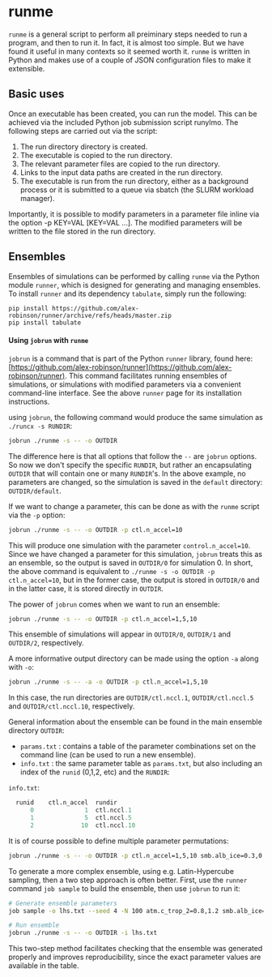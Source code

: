 # runme

`runme` is a general script to perform all preiminary steps needed to run a program, and then to run it.
In fact, it is almost too simple. But we have found it useful in many contexts so it seemed worth it.
`runme` is written in Python and makes use of a couple of JSON configuration files to make it extensible.

## Basic uses

Once an executable has been created, you can run the model. This can be achieved via the included Python job submission script runylmo. The following steps are carried out via the script:

1. The run directory directory is created.
2. The executable is copied to the run directory.
3. The relevant parameter files are copied to the run directory.
4. Links to the input data paths are created in the run directory.
5. The executable is run from the run directory, either as a background process or it is submitted to a queue via sbatch (the SLURM workload manager).

Importantly, it is possible to modify parameters in a parameter file inline via the option -p KEY=VAL [KEY=VAL ...]. The modified parameters will be written to the file stored in the run directory.

## Ensembles

Ensembles of simulations can be performed by calling `runme` via the Python module `runner`, which is designed for generating and managing ensembles. To install `runner` and its dependency `tabulate`, simply run the following:

```
pip install https://github.com/alex-robinson/runner/archive/refs/heads/master.zip
pip install tabulate
```

#### Using `jobrun` with `runme`

`jobrun` is a command that is part of the Python `runner` library, found here:
[https://github.com/alex-robinson/runner](https://github.com/alex-robinson/runner). This command facilitates running ensembles of simulations, or simulations with modified parameters via a convenient command-line interface. See the above `runner` page for its installation instructions.

using `jobrun`, the following command would produce the same simulation as `./runcx -s RUNDIR`:

```bash
jobrun ./runme -s -- -o OUTDIR
```

The difference here is that all options that follow the `--` are `jobrun` options. So now we don't specify the specific `RUNDIR`, but rather an encapsulating `OUTDIR` that will contain one or many `RUNDIR`'s. In the above example, no parameters are changed, so the simulation is saved in the `default` directory: `OUTDIR/default`.

If we want to change a parameter, this can be done as with the `runme` script via the `-p` option:

```bash
jobrun ./runme -s -- -o OUTDIR -p ctl.n_accel=10
```

This will produce one simulation with the parameter `control.n_accel=10`. Since we have changed a parameter for this simulation, `jobrun` treats this as an ensemble, so the output is saved in `OUTDIR/0` for simulation 0. In short, the above command is equivalent to `./runme -s -o OUTDIR -p ctl.n_accel=10`, but in the former case, the output is stored in `OUTDIR/0` and in the latter case, it is stored directly in `OUTDIR`.

The power of `jobrun` comes when we want to run an ensemble:

```bash
jobrun ./runme -s -- -o OUTDIR -p ctl.n_accel=1,5,10
```

This ensemble of simulations will appear in `OUTDIR/0`, `OUTDIR/1` and `OUTDIR/2`, respectively.

A more informative output directory can be made using the option `-a` along with `-o`:

```bash
jobrun ./runme -s -- -a -o OUTDIR -p ctl.n_accel=1,5,10
```

In this case, the run directories are `OUTDIR/ctl.nccl.1`, `OUTDIR/ctl.nccl.5` and `OUTDIR/ctl.nccl.10`, respectively.

General information about the ensemble can be found in the main ensemble directory `OUTDIR`:

- `params.txt` : contains a table of the parameter combinations set on the command line (can be used to run a new ensemble).
- `info.txt` : the same parameter table as `params.txt`, but also including an index of the `runid` (0,1,2, etc) and the `RUNDIR`:

`info.txt`:

```python
  runid    ctl.n_accel  rundir
      0              1  ctl.nccl.1
      1              5  ctl.nccl.5
      2             10  ctl.nccl.10
```

It is of course possible to define multiple parameter permutations:

```bash
jobrun ./runme -s -- -o OUTDIR -p ctl.n_accel=1,5,10 smb.alb_ice=0.3,0.4
```

To generate a more complex ensemble, using e.g. Latin-Hypercube sampling, then a two step approach is often better. First, use the `runner` command `job sample` to build the ensemble, then use `jobrun` to run it:

```bash
# Generate ensemble parameters
job sample -o lhs.txt --seed 4 -N 100 atm.c_trop_2=0.8,1.2 smb.alb_ice=0.3,0.4

# Run ensemble
jobrun ./runme -s -- -o OUTDIR -i lhs.txt
```

This two-step method facilitates checking that the ensemble was generated properly and improves reproducibility, since the exact parameter values are available in the table.

